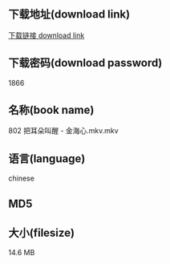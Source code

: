 ## 下载地址(download link)
[下载链接 download link](https://voluble-croquembouche-d321dc.netlify.app/?s=802+%E6%8A%8A%E8%80%B3%E6%9C%B5%E5%8F%AB%E9%86%92+-+%E9%87%91%E6%B5%B7%E5%BF%83.mkv)

## 下载密码(download password)
1866

## 名称(book name)
802 把耳朵叫醒 - 金海心.mkv.mkv

## 语言(language)
chinese

## MD5


## 大小(filesize)
14.6 MB
